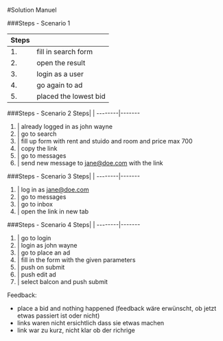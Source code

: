 #Solution Manuel

###Steps - Scenario 1

Steps| |
--------|-------
1.	| fill in search form
2. | open the result
3. | login as a user
4. | go again to ad
5. | placed the lowest bid


###Steps - Scenario 2
Steps| |
--------|-------
1.	| already logged in as john wayne
2. | go to search
3. | fill up form with rent and stuido and room and price max 700
4. | copy the link
5. | go to messages
6. | send new message to jane@doe.com with the link


###Steps - Scenario 3
Steps| |
--------|-------
1.	| log in as jane@doe.com
2. | go to messages
3. | go to inbox
4. | open the link in new tab 

###Steps - Scenario 4
Steps| |
--------|-------
1.	| go to login
2. | login as john wayne
3. | go to place an ad
4. | fill in the form with the given parameters
5. | push on submit
6. | push edit ad
7. | select balcon and push submit

Feedback:
- place a bid and nothing happened (feedback wäre erwünscht, ob jetzt etwas passiert ist oder nicht)
- links waren nicht ersichtlich dass sie etwas machen
- link war zu kurz, nicht klar ob der richrige
